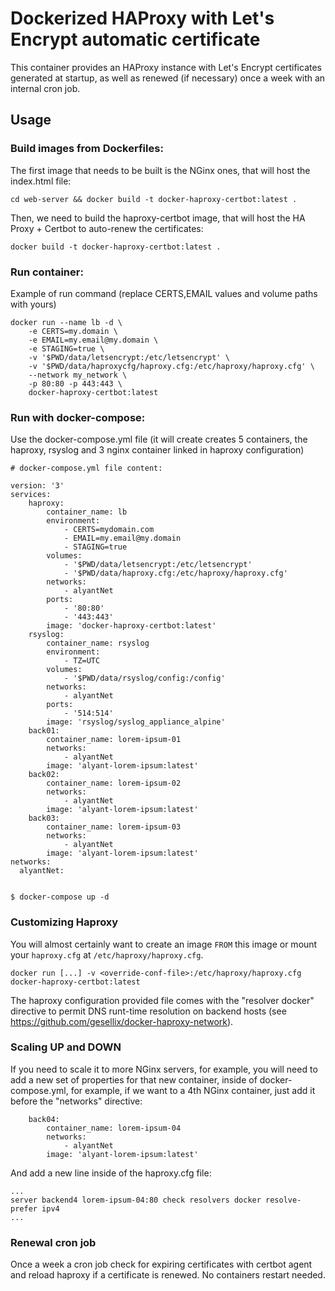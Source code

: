 # Dockerized HAProxy with Let's Encrypt automatic certificate

This container provides an HAProxy instance with Let's Encrypt certificates generated
at startup, as well as renewed (if necessary) once a week with an internal cron job.

## Usage

### Build images from Dockerfiles:

The first image that needs to be built is the NGinx ones, that will host the index.html file:
```
cd web-server && docker build -t docker-haproxy-certbot:latest .
```

Then, we need to build the haproxy-certbot image, that will host the HA Proxy + Certbot to auto-renew the certificates:
```
docker build -t docker-haproxy-certbot:latest .
```

### Run container:

Example of run command (replace CERTS,EMAIL values and volume paths with yours)

```
docker run --name lb -d \
    -e CERTS=my.domain \
    -e EMAIL=my.email@my.domain \
    -e STAGING=true \
    -v '$PWD/data/letsencrypt:/etc/letsencrypt' \
    -v '$PWD/data/haproxycfg/haproxy.cfg:/etc/haproxy/haproxy.cfg' \
    --network my_network \
    -p 80:80 -p 443:443 \
    docker-haproxy-certbot:latest
```

### Run with docker-compose:

Use the docker-compose.yml file (it will create creates 5 containers, the haproxy, rsyslog and 3 nginx container linked in haproxy configuration)

```
# docker-compose.yml file content:

version: '3'
services:
    haproxy:
        container_name: lb
        environment:
            - CERTS=mydomain.com
            - EMAIL=my.email@my.domain
            - STAGING=true
        volumes:
            - '$PWD/data/letsencrypt:/etc/letsencrypt'
            - '$PWD/data/haproxy.cfg:/etc/haproxy/haproxy.cfg'
        networks:
            - alyantNet
        ports:
            - '80:80'
            - '443:443'
        image: 'docker-haproxy-certbot:latest'
    rsyslog:
        container_name: rsyslog
        environment:
            - TZ=UTC
        volumes:
            - '$PWD/data/rsyslog/config:/config'
        networks:
            - alyantNet
        ports:
            - '514:514'
        image: 'rsyslog/syslog_appliance_alpine'
    back01:
        container_name: lorem-ipsum-01
        networks:
            - alyantNet
        image: 'alyant-lorem-ipsum:latest'
    back02:
        container_name: lorem-ipsum-02
        networks:
            - alyantNet
        image: 'alyant-lorem-ipsum:latest'
    back03:
        container_name: lorem-ipsum-03
        networks:
            - alyantNet
        image: 'alyant-lorem-ipsum:latest'
networks:
  alyantNet:
  

$ docker-compose up -d

```

### Customizing Haproxy

You will almost certainly want to create an image `FROM` this image or
mount your `haproxy.cfg` at `/etc/haproxy/haproxy.cfg`.

    docker run [...] -v <override-conf-file>:/etc/haproxy/haproxy.cfg docker-haproxy-certbot:latest

The haproxy configuration provided file comes with the "resolver docker" directive to permit DNS runt-time resolution on backend hosts (see https://github.com/gesellix/docker-haproxy-network).

### Scaling UP and DOWN

If you need to scale it to more NGinx servers, for example, you will need to add a new set of properties for that new container, inside of docker-compose.yml, for example, if we want to a 4th NGinx container, just add it before the "networks" directive:

```
    back04:
        container_name: lorem-ipsum-04
        networks:
            - alyantNet
        image: 'alyant-lorem-ipsum:latest'
```

And add a new line inside of the haproxy.cfg file:
```
...
server backend4 lorem-ipsum-04:80 check resolvers docker resolve-prefer ipv4
...
```

### Renewal cron job

Once a week a cron job check for expiring certificates with certbot agent and reload haproxy if a certificate is renewed. No containers restart needed.
